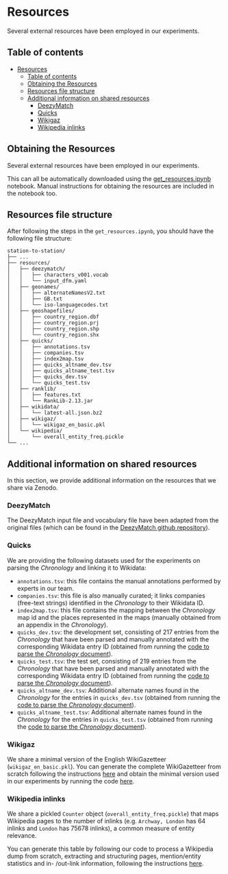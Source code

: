 # Resources

Several external resources have been employed in our experiments.

## Table of contents

- [Resources](#resources)
  - [Table of contents](#table-of-contents)
  - [Obtaining the Resources](#obtaining-the-resources)
  - [Resources file structure](#resources-file-structure)
  - [Additional information on shared resources](#additional-information-on-shared-resources)
    - [DeezyMatch](#deezymatch)
    - [Quicks](#quicks)
    - [Wikigaz](#wikigaz)
    - [Wikipedia inlinks](#wikipedia-inlinks)


## Obtaining the Resources

Several external resources have been employed in our experiments.

This can all be automatically downloaded using the [get_resources.ipynb](get_resources.ipynb) notebook. Manual instructions for obtaining the resources are included in the notebook too.


## Resources file structure

After following the steps in the `get_resources.ipynb`, you should have the following file structure:
```
station-to-station/
├── ...
├── resources/
│   ├── deezymatch/
│   │   ├── characters_v001.vocab
│   │   └── input_dfm.yaml
│   ├── geonames/
│   │   ├── alternateNamesV2.txt
│   │   ├── GB.txt
│   │   └── iso-languagecodes.txt
│   ├── geoshapefiles/
│   │   ├── country_region.dbf
│   │   ├── country_region.prj
│   │   ├── country_region.shp
│   │   └── country_region.shx
│   ├── quicks/
│   │   ├── annotations.tsv
│   │   ├── companies.tsv
│   │   ├── index2map.tsv
│   │   ├── quicks_altname_dev.tsv
│   │   ├── quicks_altname_test.tsv
│   │   ├── quicks_dev.tsv
│   │   └── quicks_test.tsv
│   ├── ranklib/
│   │   ├── features.txt
│   │   └── RankLib-2.13.jar
│   ├── wikidata/
│   │   └── latest-all.json.bz2
│   ├── wikigaz/
│   │   └── wikigaz_en_basic.pkl
│   └── wikipedia/
│       └── overall_entity_freq.pickle
└── ...
```

## Additional information on shared resources

In this section, we provide additional information on the resources that we share via Zenodo.

### DeezyMatch

The DeezyMatch input file and vocabulary file have been adapted from the original files (which can be found in the [DeezyMatch github repository](https://github.com/Living-with-machines/DeezyMatch/)).

### Quicks

We are providing the following datasets used for the experiments on parsing the _Chronology_ and linking it to Wikidata:
* `annotations.tsv`: this file contains the manual annotations performed by experts in our team.
* `companies.tsv`: this file is also manually curated; it links companies (free-text strings) identified in the _Chronology_ to their Wikidata ID.
* `index2map.tsv`: this file contains the mapping between the _Chronology_ map id and the places represented in the maps (manually obtained from an appendix in the _Chronology_).
* `quicks_dev.tsv`: the development set, consisting of 217 entries from the _Chronology_ that have been parsed and manually annotated with the corresponding Wikidata entry ID (obtained from running the [code to parse the _Chronology_ document](https://github.com/Living-with-machines/station-to-station/tree/main/quicks)).
* `quicks_test.tsv`: the test set, consisting of 219 entries from the _Chronology_ that have been parsed and manually annotated with the corresponding Wikidata entry ID (obtained from running the [code to parse the _Chronology_ document](https://github.com/Living-with-machines/station-to-station/tree/main/quicks)).
* `quicks_altname_dev.tsv`: Additional alternate names found in the _Chronology_ for the entries in `quicks_dev.tsv` (obtained from running the [code to parse the _Chronology_ document](https://github.com/Living-with-machines/station-to-station/tree/main/quicks)).
* `quicks_altname_test.tsv`: Additional alternate names found in the _Chronology_ for the entries in `quicks_test.tsv` (obtained from running the [code to parse the _Chronology_ document](https://github.com/Living-with-machines/station-to-station/tree/main/quicks)).

### Wikigaz

We share a minimal version of the English WikiGazetteer (`wikigaz_en_basic.pkl`). You can generate the complete WikiGazetteer from scratch following the instructions [here](https://github.com/Living-with-machines/lwm_GIR19_resolving_places/tree/master/gazetteer_construction) and obtain the minimal version used in our experiments by running the code [here](https://github.com/Living-with-machines/LwM_SIGSPATIAL2020_ToponymMatching/blob/master/processing/gazetteers/generate_wikigazetteers.ipynb).

### Wikipedia inlinks

We share a pickled `Counter` object (`overall_entity_freq.pickle`) that maps Wikipedia pages to the number of inlinks (e.g. `Archway, London` has 64 inlinks and `London` has 75678 inlinks), a common measure of entity relevance.

You can generate this table by following our code to process a Wikipedia dump from scratch, extracting and structuring pages, mention/entity statistics and in- /out-link information, following the instructions [here](https://github.com/fedenanni/Reimplementing-TagMe).
